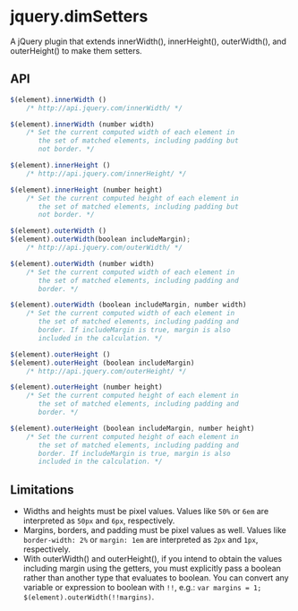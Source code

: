 jquery.dimSetters
=================

A jQuery plugin that extends innerWidth(), innerHeight(), outerWidth(), and outerHeight() to make them setters.

API
---

```JavaScript
$(element).innerWidth ()
	/* http://api.jquery.com/innerWidth/ */

$(element).innerWidth (number width)
	/* Set the current computed width of each element in
	   the set of matched elements, including padding but
	   not border. */

$(element).innerHeight ()
	/* http://api.jquery.com/innerHeight/ */

$(element).innerHeight (number height)
	/* Set the current computed height of each element in
	   the set of matched elements, including padding but
	   not border. */

$(element).outerWidth ()
$(element).outerWidth(boolean includeMargin);
	/* http://api.jquery.com/outerWidth/ */

$(element).outerWidth (number width)
	/* Set the current computed width of each element in
	   the set of matched elements, including padding and
	   border. */

$(element).outerWidth (boolean includeMargin, number width)
	/* Set the current computed width of each element in
	   the set of matched elements, including padding and
	   border. If includeMargin is true, margin is also
	   included in the calculation. */

$(element).outerHeight ()
$(element).outerHeight (boolean includeMargin)
	/* http://api.jquery.com/outerHeight/ */

$(element).outerHeight (number height)
	/* Set the current computed height of each element in
	   the set of matched elements, including padding and
	   border. */

$(element).outerHeight (boolean includeMargin, number height)
	/* Set the current computed height of each element in
	   the set of matched elements, including padding and
	   border. If includeMargin is true, margin is also
	   included in the calculation. */
```

Limitations
-----------
* Widths and heights must be pixel values. Values like `50%` or `6em` are interpreted as `50px` and `6px`, respectively.
* Margins, borders, and padding must be pixel values as well. Values like `border-width: 2%` or `margin: 1em` are interpreted as `2px` and `1px`, respectively.
* With outerWidth() and outerHeight(), if you intend to obtain the values including margin using the getters, you must explicitly pass a boolean rather than another type that evaluates to boolean. You can convert any variable or expression to boolean with `!!`, e.g.: `var margins = 1; $(element).outerWidth(!!margins)`.

